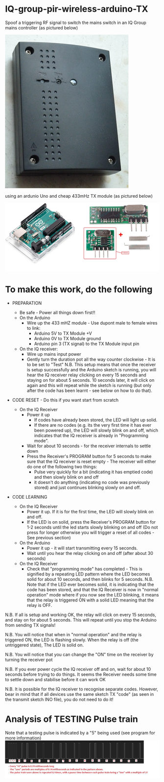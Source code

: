 # IQ-group-pir-wireless-arduino-TX
Spoof a triggering RF signal to switch the mains switch in an IQ Group mains controller (as pictured below)

<img src="images/P1140936.jpg" alt="IQ Group 240V Mains controller"/>

using an ardunio Uno and cheap 433mHz TX module (as pictured below) 

<img src="images/ard.jpg" alt="Ard_tx"/>



# To make this work, do the following 
 - PREPARATION
   - Be safe - Power all things down first!!
   - On the Arduino
     - Wire up the 433 mHZ module - Use dupont male to female wires to link:
       - Arduino 5V  to TX Module +V  
       - Arduino 0V  to TX Module ground  
       - Arduino pin 3 (TX signal) to the TX Module input pin  
   - On the IQ receiver:
     - Wire up mains input power
     - Gently turn the duration pot all the way counter clockwise - It is to be set to "Test"  N.B. This setup means that once the receiver is setup successfully and the Arduino sketch is running, you will hear the IQ receiver relay clicking on every 15 seconds and staying on for about 5 seconds. 10 seconds later, it will click on again and this will repeat while the sketch is running (but only after the code has been learnt - see below on how to do that).  

 - CODE RESET - Do this if you want start from scratch
   - On the IQ Receiver 
     - Power it up
       - If codes have already been stored, the LED will light up solid.
       - If there are no codes (e.g. its the very first time it has ever been powered up), the LED will slowly blink on and off, which indicates that the IQ receiver is already in "Programming mode".
     - Wait for about 10 seconds - for the receiver internals to settle down
     - Press the Receiver's PROGRAM button for 5 seconds to make sure that the IQ receiver is reset empty - The receiver will either do one of the following two things:
       - Pulse very quickly for a bit (indicating it has emptied code) and then slowly blink on and off 
       - it doesn't do anything (indicating no code was previously stored) and just continues blinking slowly on and off. 
                
 - CODE LEARNING
   - On the IQ Receiver 
     - Power it up. If it is for the first time, the LED will slowly blink on and off.
     - If the LED is on solid, press the Receiver's PROGRAM button for 1-2 seconds until the led starts slowly blinking on and off (Do not press for longer otherwise you will trigger a reset of all codes - See previous section)
   - On the Arduino
     - Power it up - it will start transmitting every 15 seconds.
     - Wait until you hear the relay clicking on and off (after about 30 seconds)
   - On the IQ Receiver
     - Check that "programming mode" has completed - This is signified by a repeating LED pattern where the LED becomes solid for about 10 seconds, and then blinks for 5 seconds.  N.B. Note that if the LED ever becomes solid, it is indicating that the code has been stored, and that the IQ Receiver is now in "normal operation" mode where if you now see the LED blinking, it means that the relay is triggered ON with a solid LED meaning that the relay is OFF.
       
N.B. If all is setup and working OK, the relay will click on every 15 seconds, and stay on for about 5 seconds. This will repeat until you stop the Arduino from sending TX signals!

N.B. You will notice that when in "normal operation" and the relay is triggered ON, the LED is flashing slowly. When the relay is off (the untriggered state), The LED is solid on.

N.B. You will notice that you can change the "ON" time on the receiver by turning the receiver pot 

N.B. If you ever power cycle the IQ receiver off and on, wait for about 10 seconds before trying to do things. It seems the Receiver needs some time to settle down and stabilise before it can work OK 

N.B. It is possible for the IQ receiver to recognise separate codes. However, bear in mind that if all devices use the same sketch TX "code" (as seen in the transmit sketch INO file), you do not need to do it!

# Analysis of TESTING Pulse train
Note that a testing pulse is indicated by a "5" being used (see program for more information) 
<img src="images/PIR Pulse train.jpg" alt="Pulse Train 1"/>
